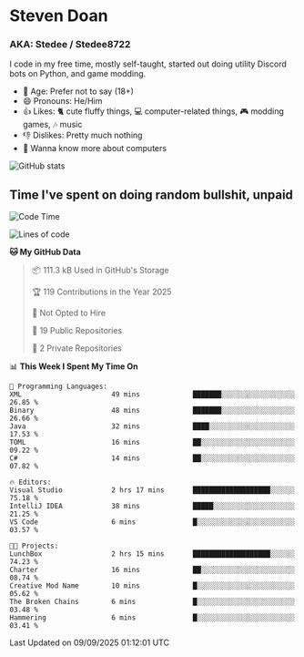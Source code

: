 # Steven Doan
### AKA: Stedee / Stedee8722
I code in my free time, mostly self-taught, started out doing utility Discord bots on Python, and game modding.

- 🤔 Age: Prefer not to say (18+)
- 😄 Pronouns: He/Him
- 👍 Likes: 🐈 cute fluffy things, 💻 computer-related things, 🎮 modding games, 🎶 music
- 👎 Dislikes: Pretty much nothing
- 🥹 Wanna know more about computers

![GitHub stats](https://github-readme-stats-iota-mocha-40.vercel.app/api?username=Stedee8722&show=prs_merged,prs_merged_percentage&show_icons=true&theme=transparent)

## Time I've spent on doing random bullshit, unpaid
<!--START_SECTION:Time I've spent on doing random bullshit, unpaid-->
![Code Time](http://img.shields.io/badge/Code%20Time-324%20hrs%2043%20mins-blue)

![Lines of code](https://img.shields.io/badge/From%20Hello%20World%20I%27ve%20Written-87.2%20thousand%20lines%20of%20code-blue)

**🐱 My GitHub Data** 

> 📦 111.3 kB Used in GitHub's Storage 
 > 
> 🏆 119 Contributions in the Year 2025
 > 
> 🚫 Not Opted to Hire
 > 
> 📜 19 Public Repositories 
 > 
> 🔑 2 Private Repositories 
 > 
📊 **This Week I Spent My Time On** 

```text
💬 Programming Languages: 
XML                      49 mins             ███████░░░░░░░░░░░░░░░░░░   26.85 % 
Binary                   48 mins             ███████░░░░░░░░░░░░░░░░░░   26.66 % 
Java                     32 mins             ████░░░░░░░░░░░░░░░░░░░░░   17.53 % 
TOML                     16 mins             ██░░░░░░░░░░░░░░░░░░░░░░░   09.22 % 
C#                       14 mins             ██░░░░░░░░░░░░░░░░░░░░░░░   07.82 % 

🔥 Editors: 
Visual Studio            2 hrs 17 mins       ███████████████████░░░░░░   75.18 % 
IntelliJ IDEA            38 mins             █████░░░░░░░░░░░░░░░░░░░░   21.25 % 
VS Code                  6 mins              █░░░░░░░░░░░░░░░░░░░░░░░░   03.57 % 

🐱‍💻 Projects: 
LunchBox                 2 hrs 15 mins       ███████████████████░░░░░░   74.23 % 
Charter                  16 mins             ██░░░░░░░░░░░░░░░░░░░░░░░   08.74 % 
Creative Mod Name        10 mins             █░░░░░░░░░░░░░░░░░░░░░░░░   05.62 % 
The Broken Chains        6 mins              █░░░░░░░░░░░░░░░░░░░░░░░░   03.48 % 
Hammering                6 mins              █░░░░░░░░░░░░░░░░░░░░░░░░   03.41 % 
```


 Last Updated on 09/09/2025 01:12:01 UTC
<!--END_SECTION:Time I've spent on doing random bullshit, unpaid-->
